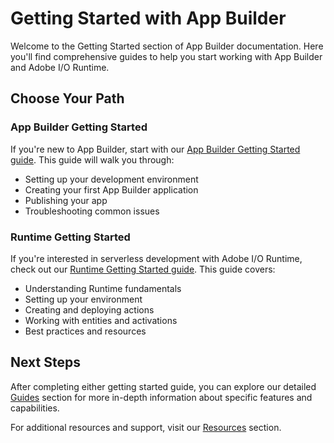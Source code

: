 # Getting Started with App Builder

Welcome to the Getting Started section of App Builder documentation. Here you'll find comprehensive guides to help you start working with App Builder and Adobe I/O Runtime.

## Choose Your Path

### App Builder Getting Started
If you're new to App Builder, start with our [App Builder Getting Started guide](app_builder_get_started/app-builder-intro.md). This guide will walk you through:
- Setting up your development environment
- Creating your first App Builder application
- Publishing your app
- Troubleshooting common issues

### Runtime Getting Started
If you're interested in serverless development with Adobe I/O Runtime, check out our [Runtime Getting Started guide](runtime_getting_started/index.md). This guide covers:
- Understanding Runtime fundamentals
- Setting up your environment
- Creating and deploying actions
- Working with entities and activations
- Best practices and resources

## Next Steps

After completing either getting started guide, you can explore our detailed [Guides](../guides/index.md) section for more in-depth information about specific features and capabilities.

For additional resources and support, visit our [Resources](../resources/index.md) section. 
